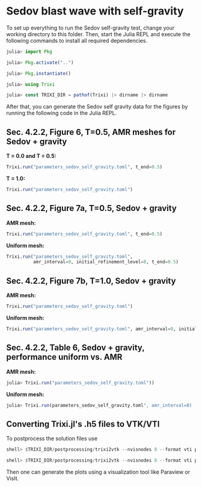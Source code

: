 # Sedov blast wave with self-gravity

To set up everything to run the Sedov self-gravity test, change your working directory to this folder.
Then, start the Julia REPL and execute the following commands to install all required
dependencies.
```julia
julia> import Pkg

julia> Pkg.activate("..")

julia> Pkg.instantiate()

julia> using Trixi

julia> const TRIXI_DIR = pathof(Trixi) |> dirname |> dirname
```
After that, you can generate the Sedov self gravity data for the figures by running the following code in the Julia REPL.


## Sec. 4.2.2, Figure 6, T=0.5, AMR meshes for Sedov + gravity
**T = 0.0 and T = 0.5:**
```julia
Trixi.run("parameters_sedov_self_gravity.toml", t_end=0.5)
```

**T = 1.0:**
```julia
Trixi.run("parameters_sedov_self_gravity.toml")
```

## Sec. 4.2.2, Figure 7a, T=0.5, Sedov + gravity
**AMR mesh:**
```julia
Trixi.run("parameters_sedov_self_gravity.toml", t_end=0.5)
```

**Uniform mesh:**
```julia
Trixi.run("parameters_sedov_self_gravity.toml",
          amr_interval=0, initial_refinement_level=8, t_end=0.5)
```

## Sec. 4.2.2, Figure 7b, T=1.0, Sedov + gravity
**AMR mesh:**
```julia
Trixi.run("parameters_sedov_self_gravity.toml")
```

**Uniform mesh:**
```julia
Trixi.run("parameters_sedov_self_gravity.toml", amr_interval=0, initial_refinement_level=8)
```

## Sec. 4.2.2, Table 6, Sedov + gravity, performance uniform vs. AMR
**AMR mesh:**
```julia
julia> Trixi.run("parameters_sedov_self_gravity.toml"))
```

**Uniform mesh:**
```julia
julia> Trixi.run(parameters_sedov_self_gravity.toml", amr_interval=0)
```

## Converting Trixi.jl's .h5 files to VTK/VTI
To postprocess the solution files use
```julia
shell> $TRIXI_DIR/postprocessing/trixi2vtk --nvisnodes 8 --format vti path/to/solution_euler_xxx.h5

shell> $TRIXI_DIR/postprocessing/trixi2vtk --nvisnodes 8 --format vti path/to/solution_gravity_xxx.h5
```
Then one can generate the plots using a visualization tool like Paraview or VisIt.
